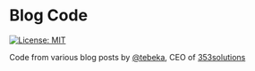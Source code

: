 # Blog Code

[![License: MIT](https://img.shields.io/badge/License-MIT-green)](https://opensource.org/licenses/MIT)

Code from various blog posts by [@tebeka](https://twitter.com/tebeka), CEO of
[353solutions](https://www.353solutions.com/)
